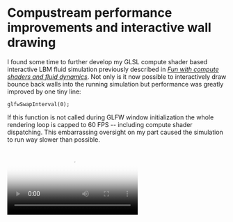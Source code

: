 # Compustream performance improvements and interactive wall drawing

I found some time to further develop my GLSL compute shader based interactive LBM fluid simulation previously described in [_Fun with compute shaders and fluid dynamics_](https://blog.kummerlaender.eu/article/fun_with_compute_shaders_and_fluid_dynamics). Not only is it now possible to interactively draw bounce back walls into the running simulation but performance was greatly improved by one tiny line:

	glfwSwapInterval(0);

If this function is not called during GLFW window initialization the whole rendering loop is capped to 60 FPS -- including compute shader dispatching. This embarrassing oversight on my part caused the simulation to run way slower than possible.

<video controls="" preload="metadata" loop="true" style="max-width:100%" poster="https://static.kummerlaender.eu/media/compustream_with_walls.poster.jpg"><source src="https://static.kummerlaender.eu/media/compustream_with_walls.mp4" type="video/mp4"/></video>
